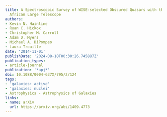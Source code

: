 ```yaml
---
title: A Spectroscopic Survey of WISE-selected Obscured Quasars with the Southern
  African Large Telescope
authors:
- Kevin N. Hainline
- Ryan C. Hickox
- Christopher M. Carroll
- Adam D. Myers
- Michael A. DiPompeo
- Laura Trouille
date: '2014-11-01'
publishDate: '2024-08-18T00:30:26.745887Z'
publication_types:
- article-journal
publication: '*apj*'
doi: 10.1088/0004-637X/795/2/124
tags:
- 'galaxies: active'
- 'galaxies: nuclei'
- Astrophysics - Astrophysics of Galaxies
links:
- name: arXiv
  url: https://arxiv.org/abs/1409.4773
---
```

